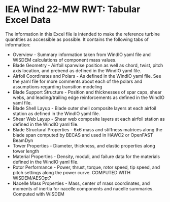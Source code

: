 # IEA Wind 22-MW RWT: Tabular Excel Data

The information in this Excel file is intended to make the reference turbine quantities as accessible as possible.  It contains the following tabs of information:

  * Overview - Summary information taken from WindIO yaml file and WISDEM calculations of component mass values.
  * Blade Geometry - Airfoil spanwise position as well as chord, twist, pitch axis location, and prebend as defined in the WindIO yaml file.
  * Airfoil Coordinates and Polars - As defined in the WindIO yaml file.  See the yaml file for more comments about each of the polars and assumptions regarding transition modeling
  * Blade Support Structure - Position and thicknesses of spar caps, shear webs, and leading/trailing edge reinforcements as defined in the WindIO yaml file.
  * Blade Shell Layup - Blade outer shell composite layers at each airfoil station as defined in the WindIO yaml file.
  * Shear Web Layup - Shear web composite layers at each airfoil station as defined in the WindIO yaml file.
  * Blade Structural Properties - 6x6 mass and stiffness matrices along the blade span computed by BECAS and used in HAWC2 or OpenFAST BeamDyn
  * Tower Properties - Diameter, thickness, and elastic properties along tower length
  * Material Properties - Density, moduli, and failure data for the materials defined in the WindIO yaml file.
  * Rotor Performance - Power, thrust, torque, rotor speed, tip speed, and pitch settings along the power curve.  COMPUTED WITH WISDEM/AESOpt?
  * Nacelle Mass Properties - Mass, center of mass coordinates, and moments of inertia for nacelle components and nacelle summaries.  Computed with WISDEM
